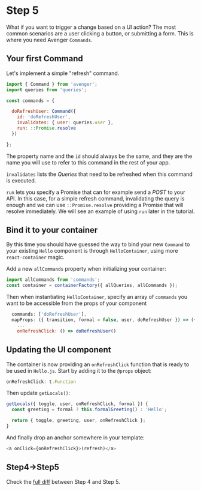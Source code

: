 # Step 5

What if you want to trigger a change based on a UI action? The most common scenarios are a user clicking a button, or submitting a form. This is where you need Avenger `Commands`.

## Your first Command

Let's implement a simple "refresh" command.

```js
import { Command } from 'avenger';
import queries from 'queries';

const commands = {

  doRefreshUser: Command({
    id: 'doRefreshUser',
    invalidates: { user: queries.user },
    run: ::Promise.resolve
  })

};
```

The property name and the `id` should always be the same, and they are the name you will use to refer to this command in the rest of your app.

`invalidates` lists the _Queries_ that need to be refreshed when this command is executed.

`run` lets you specify a Promise that can for example send a _POST_ to your API. In this case, for a simple refresh command, invalidating the query is enough and we can use `::Promise.resolve` providing a Promise that will resolve immediately. We will see an example of using `run` later in the tutorial.

## Bind it to your container

By this time you should have guessed the way to bind your new `Command` to your existing `Hello` component is through `HelloContainer`, using more `react-container` magic.

Add a new `allCommands` property when initializing your container:

```js
import allCommands from 'commands';
const container = containerFactory({ allQueries, allCommands });
```

Then when instantiating `HelloContainer`, specify an array of `commands` you want to be accessible from the props of your component

```js
  commands: ['doRefreshUser'],
  mapProps: ({ transition, formal = false, user, doRefreshUser }) => ({
    ...
    onRefreshClick: () => doRefreshUser()
```

## Updating the UI component

The container is now providing an `onRefreshClick` function that is ready to be used in `Hello.js`. Start by adding it to the `@props` object:

```js
onRefreshClick: t.Function
```

Then update `getLocals()`:

```js
getLocals({ toggle, user, onRefreshClick, formal }) {
  const greeting = formal ? this.formalGreeting() : 'Hello';

  return { toggle, greeting, user, onRefreshClick };
}
```

And finally drop an anchor somewhere in your template:

```js
<a onClick={onRefreshClick}>(refresh)</a>
```

## Step4->Step5

Check the [full diff](https://github.com/buildo/webseed/compare/tutorial-step4...tutorial-step5) between Step 4 and Step 5.
